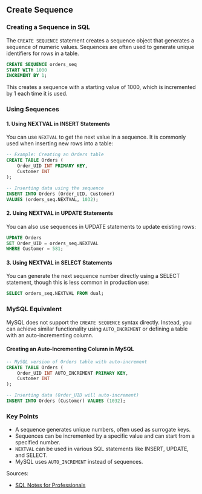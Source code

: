 
## Create Sequence

### Creating a Sequence in SQL
The `CREATE SEQUENCE` statement creates a sequence object that generates a sequence of numeric values.
Sequences are often used to generate unique identifiers for rows in a table.

```sql
CREATE SEQUENCE orders_seq
START WITH 1000
INCREMENT BY 1;
```
This creates a sequence with a starting value of 1000, which is incremented by 1 each time it is used.

### Using Sequences

#### 1. Using NEXTVAL in INSERT Statements
You can use `NEXTVAL` to get the next value in a sequence. It is commonly used when inserting new rows into a table:

```sql
-- Example: Creating an Orders table
CREATE TABLE Orders (
    Order_UID INT PRIMARY KEY,
    Customer INT
);

-- Inserting data using the sequence
INSERT INTO Orders (Order_UID, Customer)
VALUES (orders_seq.NEXTVAL, 1032);
```

#### 2. Using NEXTVAL in UPDATE Statements
You can also use sequences in UPDATE statements to update existing rows:

```sql
UPDATE Orders
SET Order_UID = orders_seq.NEXTVAL
WHERE Customer = 581;
```

#### 3. Using NEXTVAL in SELECT Statements
You can generate the next sequence number directly using a SELECT statement, though this is less common in production use:

```sql
SELECT orders_seq.NEXTVAL FROM dual;
```

### MySQL Equivalent
MySQL does not support the `CREATE SEQUENCE` syntax directly. Instead, you can achieve similar functionality using `AUTO_INCREMENT` or defining a table with an auto-incrementing column.

#### Creating an Auto-Incrementing Column in MySQL
```sql
-- MySQL version of Orders table with auto-increment
CREATE TABLE Orders (
    Order_UID INT AUTO_INCREMENT PRIMARY KEY,
    Customer INT
);

-- Inserting data (Order_UID will auto-increment)
INSERT INTO Orders (Customer) VALUES (1032);
```

### Key Points
- A sequence generates unique numbers, often used as surrogate keys.
- Sequences can be incremented by a specific value and can start from a specified number.
- `NEXTVAL` can be used in various SQL statements like INSERT, UPDATE, and SELECT.
- MySQL uses `AUTO_INCREMENT` instead of sequences.

Sources:
* [SQL Notes for Professionals](https://goalkicker.com/SQLBook)